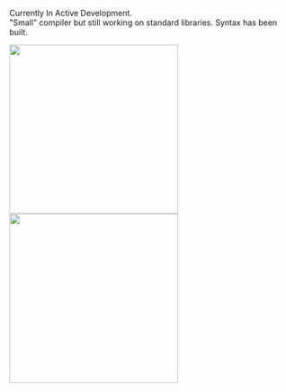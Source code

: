 Currently In Active Development.</br>
"Small" compiler but still working on standard libraries. Syntax has been built.

<img src="https://github.com/user-attachments/assets/ea6a395c-a442-4f70-b163-2bb42841634c" width="300"/>
<img src="https://github.com/user-attachments/assets/6d6430fc-0add-4efb-9693-37466af5d7cf" width="300"/>
